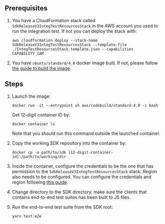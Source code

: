## Prerequisites

1.  You have a CloudFormation stack called `SdkReleaseV3IntegTestResourcesStack` in the AWS account you used to run the
    integration test. If not you can deploy the stack with:

    ```console
    aws cloudformation deploy --stack-name SdkReleaseV3IntegTestResourcesStack --template-file ./IntegTestResourcesStack.template.json --capabilities CAPABILITY_IAM
    ```

1.  You have `ubuntu/standard/4.0` docker image built. If not, please follow [the guide to build the image](https://github.com/aws/aws-codebuild-docker-images#how-to-build-docker-images).

## Steps

1. Launch the image:

   ```console
   docker run -it --entrypoint sh aws/codebuild/standard:4.0 -c bash
   ```

   Get 12-digit container ID by:

   ```console
   docker container ls
   ```

   Note that you should run this command outside the launched container.

1. Copy the working SDK repository into the container by:

   ```console
   docker cp -a path/to/sdk [12-digit-container-id]:/path/to/working/dir
   ```

1. Inside the container, configure the credentials to be the one that has permission to the `SdkReleaseV3IntegTestResourcesStack`
   stack. Region also needs to be configured. You can configure the credentials and region following
   [this guide](https://docs.aws.amazon.com/cli/latest/userguide/cli-configure-files.html).

1. Change directory to the SDK directory, make sure the clients that contains end-to-end test suites has been built to
   JS files.

1. Run the end-to-end test suite from the SDK root:

   ```console
   yarn test:e2e
   ```
